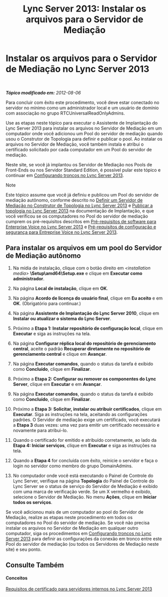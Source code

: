 ﻿---
title: 'Lync Server 2013: Instalar os arquivos para o Servidor de Mediação'
TOCTitle: Instalar os arquivos para o Servidor de Mediação
ms:assetid: f0f7dd15-58e1-40fd-aa7e-6db50ceafacd
ms:mtpsurl: https://technet.microsoft.com/pt-br/library/Gg412998(v=OCS.15)
ms:contentKeyID: 49308546
ms.date: 05/19/2016
mtps_version: v=OCS.15
ms.translationtype: HT
---

# Instalar os arquivos para o Servidor de Mediação no Lync Server 2013

 

_**Tópico modificado em:** 2012-08-06_

Para concluir com êxito este procedimento, você deve estar conectado no servidor no mínimo como um administrador local e um usuário de domínio com associação no grupo RTCUniversalReadOnlyAdmins.

Use as etapas neste tópico para executar o Assistente de Implantação do Lync Server 2013 para instalar os arquivos no Servidor de Mediação em um computador onde você adicionou um Pool do servidor de mediação quando usou o Construtor de Topologia para definir e publicar o pool. Ao instalar os arquivos no Servidor de Mediação, você também instala e atribui o certificado solicitado por cada computador em um Pool do servidor de mediação.

Neste site, se você já implantou os Servidor de Mediação nos Pools de Front-Ends ou nos Servidor Standard Edition, é possível pular este tópico e continuar em [Configurando troncos no Lync Server 2013](lync-server-2013-configuring-trunks.md).

> [!note]  
> Este tópico assume que você já definiu e publicou um Pool do servidor de mediação autônomo, conforme descrito no <a href="lync-server-2013-define-a-mediation-server-in-topology-builder.md">Definir um Servidor de Mediação no Construtor de Topologia no Lync Server 2013</a> e <a href="lync-server-2013-publish-the-topology.md">Publicar a topologia no Lync Server 2013</a> na documentação de Implantação, e que você verificou se os computadores no Pool do servidor de mediação cumprem os pré-requisitos descritos em <a href="lync-server-2013-software-prerequisites-for-enterprise-voice.md">Pré-requisitos de software para Enterprise Voice no Lync Server 2013</a> e <a href="lync-server-2013-security-and-configuration-prerequisites-for-enterprise-voice.md">Pré-requisitos de configuração e segurança para Entreprise Voice no Lync Server 2013</a>.

## Para instalar os arquivos em um pool do Servidor de Mediação autônomo

1.  Na mídia de instalação, clique com o botão direito em *\<installation media\>* **\\Setup\\amd64\\Setup.exe** e clique em **Executar como administrador**.

2.  Na página **Local de instalação**, clique em **OK**.

3.  Na página **Acordo de licença do usuário final**, clique em **Eu aceito** e em **OK**. (Obrigatório para continuar.)

4.  Na página **Assistente de Implantação do Lync Server 2010**, clique em **Instalar ou atualizar o sistema do Lync Server**.

5.  Próximo a **Etapa 1: Instalar repositório de configuração local**, clique em **Executar** e siga as instruções na tela.

6.  Na página **Configurar réplica local do repositório de gerenciamento central**, aceite o padrão **Recuperar diretamente no repositório de gerenciamento central** e clique em **Avançar**.

7.  Na página **Executar comandos**, quando o status da tarefa é exibido como **Concluído**, clique em **Finalizar**.

8.  Próximo a **Etapa 2: Configurar ou remover os componentes do Lync Server**, clique em **Executar** e em **Avançar**.

9.  Na página **Executar comandos**, quando o status da tarefa é exibido como **Concluído**, clique em **Finalizar**.

10. Próximo a **Etapa 3: Solicitar, instalar ou atribuir certificados**, clique em **Executar**. Siga as instruções na tela, aceitando as configurações padrões. O Servidor de mediação exige um certificado, você executará a **Etapa 3** duas vezes: uma vez para emitir um certificado necessário e novamente para atribui-lo.

11. Quando o certificado for emitido e atribuído corretamente, ao lado da **Etapa 4: Iniciar serviços**, clique em **Executar** e siga as instruções na tela.

12. Quando a **Etapa 4** for concluída com êxito, reinicie o servidor e faça o login no servidor como membro do grupo DomainAdmins.

13. No computador onde você está executando o Painel de Controle do Lync Server, verifique na página **Topologia** do Painel de Controle do Lync Server se o status de serviço do Servidor de Mediação é exibido com uma marca de verificação verde. Se um X vermelho é exibido, selecione o Servidor de Mediação. No menu **Ações**, clique em **Iniciar todos os serviços**.

Se você adicionou mais de um computador ao pool do Servidor de Mediação, realize as etapas neste procedimento em todos os computadores no Pool do servidor de mediação. Se você não precisa instalar os arquivos no Servidor de Mediação em qualquer outro computador, siga os procedimentos em [Configurando troncos no Lync Server 2013](lync-server-2013-configuring-trunks.md) para definir as configurações da conexão em tronco entre este Pool do servidor de mediação (ou todos os Servidores de Mediação neste site) e seu ponto.

## Consulte Também

#### Conceitos

[Requisitos de certificado para servidores internos no Lync Server 2013](lync-server-2013-certificate-requirements-for-internal-servers.md)

